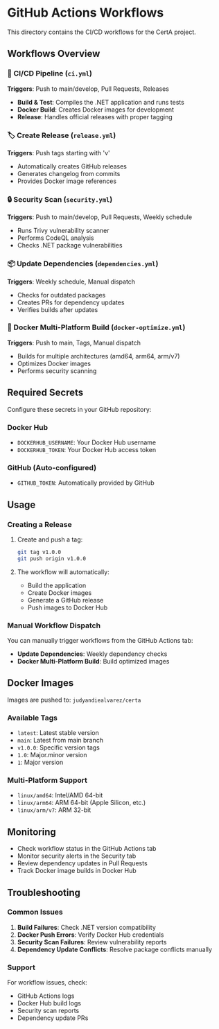 # GitHub Actions Workflows

This directory contains the CI/CD workflows for the CertA project.

## Workflows Overview

### 🔄 CI/CD Pipeline (`ci.yml`)
**Triggers**: Push to main/develop, Pull Requests, Releases
- **Build & Test**: Compiles the .NET application and runs tests
- **Docker Build**: Creates Docker images for development
- **Release**: Handles official releases with proper tagging

### 🏷️ Create Release (`release.yml`)
**Triggers**: Push tags starting with 'v'
- Automatically creates GitHub releases
- Generates changelog from commits
- Provides Docker image references

### 🔒 Security Scan (`security.yml`)
**Triggers**: Push to main/develop, Pull Requests, Weekly schedule
- Runs Trivy vulnerability scanner
- Performs CodeQL analysis
- Checks .NET package vulnerabilities

### 📦 Update Dependencies (`dependencies.yml`)
**Triggers**: Weekly schedule, Manual dispatch
- Checks for outdated packages
- Creates PRs for dependency updates
- Verifies builds after updates

### 🐳 Docker Multi-Platform Build (`docker-optimize.yml`)
**Triggers**: Push to main, Tags, Manual dispatch
- Builds for multiple architectures (amd64, arm64, arm/v7)
- Optimizes Docker images
- Performs security scanning

## Required Secrets

Configure these secrets in your GitHub repository:

### Docker Hub
- `DOCKERHUB_USERNAME`: Your Docker Hub username
- `DOCKERHUB_TOKEN`: Your Docker Hub access token

### GitHub (Auto-configured)
- `GITHUB_TOKEN`: Automatically provided by GitHub

## Usage

### Creating a Release
1. Create and push a tag:
   ```bash
   git tag v1.0.0
   git push origin v1.0.0
   ```

2. The workflow will automatically:
   - Build the application
   - Create Docker images
   - Generate a GitHub release
   - Push images to Docker Hub

### Manual Workflow Dispatch
You can manually trigger workflows from the GitHub Actions tab:
- **Update Dependencies**: Weekly dependency checks
- **Docker Multi-Platform Build**: Build optimized images

## Docker Images

Images are pushed to: `judyandiealvarez/certa`

### Available Tags
- `latest`: Latest stable version
- `main`: Latest from main branch
- `v1.0.0`: Specific version tags
- `1.0`: Major.minor version
- `1`: Major version

### Multi-Platform Support
- `linux/amd64`: Intel/AMD 64-bit
- `linux/arm64`: ARM 64-bit (Apple Silicon, etc.)
- `linux/arm/v7`: ARM 32-bit

## Monitoring

- Check workflow status in the GitHub Actions tab
- Monitor security alerts in the Security tab
- Review dependency updates in Pull Requests
- Track Docker image builds in Docker Hub

## Troubleshooting

### Common Issues
1. **Build Failures**: Check .NET version compatibility
2. **Docker Push Errors**: Verify Docker Hub credentials
3. **Security Scan Failures**: Review vulnerability reports
4. **Dependency Update Conflicts**: Resolve package conflicts manually

### Support
For workflow issues, check:
- GitHub Actions logs
- Docker Hub build logs
- Security scan reports
- Dependency update PRs
